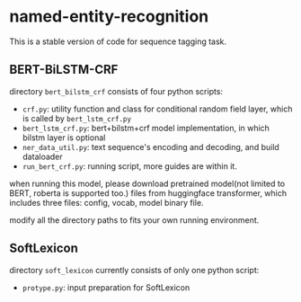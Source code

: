 # named-entity-recognition

This is a stable version of code for sequence tagging task.

## BERT-BiLSTM-CRF

directory `bert_bilstm_crf` consists of four python scripts:

- `crf.py`: utility function and class for conditional random field layer, which is called by `bert_lstm_crf.py`
- `bert_lstm_crf.py`: bert+bilstm+crf model implementation, in which bilstm layer is optional
- `ner_data_util.py`: text sequence's encoding and decoding, and build dataloader 
- `run_bert_crf.py`: running script, more guides are within it.

when running this model, please download pretrained model(not limited to BERT, roberta is supported too.) files from huggingface transformer, which includes three files: config, vocab, model binary file.

modify all the directory paths to fits your own running environment.

## SoftLexicon

directory `soft_lexicon` currently consists of only one python script:

- `protype.py`: input preparation for SoftLexicon

